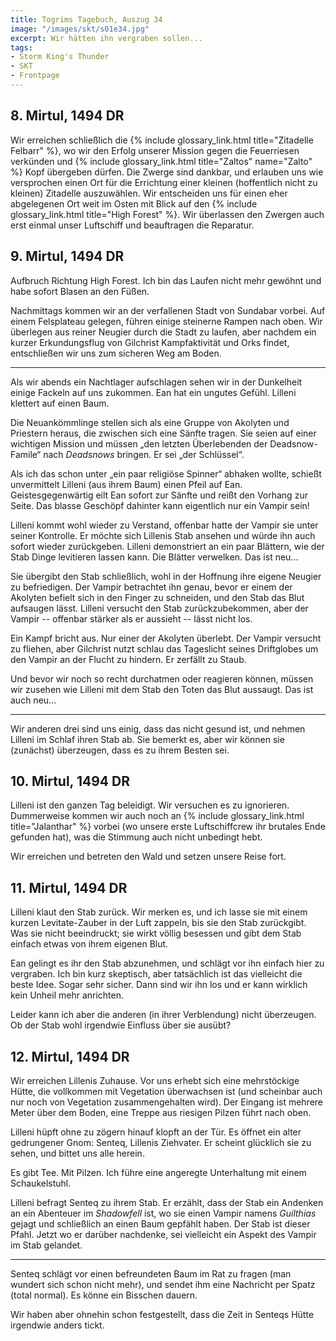 ```yaml
---
title: Togrims Tagebuch, Auszug 34
image: "/images/skt/s01e34.jpg"
excerpt: Wir hätten ihn vergraben sollen...
tags:
- Storm King's Thunder
- SKT
- Frontpage
---
```


## 8. Mirtul, 1494 DR

Wir erreichen schließlich die {% include glossary_link.html title="Zitadelle Felbarr" %}, wo wir den
Erfolg unserer Mission gegen die Feuerriesen verkünden und {% include glossary_link.html
title="Zaltos" name="Zalto" %} Kopf übergeben dürfen. Die Zwerge sind dankbar, und erlauben uns wie
versprochen einen Ort für die Errichtung einer kleinen (hoffentlich nicht zu kleinen) Zitadelle
auszuwählen. Wir entscheiden uns für einen eher abgelegenen Ort weit im Osten mit Blick auf den {%
include glossary_link.html title="High Forest" %}. Wir überlassen den Zwergen auch erst einmal
unser Luftschiff und beauftragen die Reparatur.


## 9. Mirtul, 1494 DR

Aufbruch Richtung High Forest. Ich bin das Laufen nicht mehr gewöhnt und habe sofort Blasen an den
Füßen.

Nachmittags kommen wir an der verfallenen Stadt von Sundabar vorbei. Auf einem Felsplateau gelegen,
führen einige steinerne Rampen nach oben. Wir überlegen aus reiner Neugier durch die Stadt zu
laufen, aber nachdem ein kurzer Erkundungsflug von Gilchrist Kampfaktivität und Orks findet,
entschließen wir uns zum sicheren Weg am Boden.

---

Als wir abends ein Nachtlager aufschlagen sehen wir in der Dunkelheit einige Fackeln auf uns
zukommen. Ean hat ein ungutes Gefühl. Lilleni klettert auf einen Baum.

Die Neuankömmlinge stellen sich als eine Gruppe von Akolyten und Priestern heraus, die zwischen
sich eine Sänfte tragen. Sie seien auf einer wichtigen Mission und müssen „den letzten Überlebenden
der Deadsnow-Famile“ nach *Deadsnows* bringen. Er sei „der Schlüssel“.

Als ich das schon unter „ein paar religiöse Spinner“ abhaken wollte, schießt unvermittelt Lilleni
(aus ihrem Baum) einen Pfeil auf Ean. Geistesgegenwärtig eilt Ean sofort zur Sänfte und reißt den
Vorhang zur Seite. Das blasse Geschöpf dahinter kann eigentlich nur ein Vampir sein!

Lilleni kommt wohl wieder zu Verstand, offenbar hatte der Vampir sie unter seiner Kontrolle. Er
möchte sich Lillenis Stab ansehen und würde ihn auch sofort wieder zurückgeben. Lilleni
demonstriert an ein paar Blättern, wie der Stab Dinge levitieren lassen kann. Die Blätter verwelken.
Das ist neu...

Sie übergibt den Stab schließlich, wohl in der Hoffnung ihre eigene Neugier zu befriedigen. Der
Vampir betrachtet ihn genau, bevor er einem der Akolyten befielt sich in den Finger zu schneiden,
und den Stab das Blut aufsaugen lässt. Lilleni versucht den Stab zurückzubekommen, aber der Vampir
-- offenbar stärker als er aussieht -- lässt nicht los.

Ein Kampf bricht aus. Nur einer der Akolyten überlebt. Der Vampir versucht zu fliehen, aber
Gilchrist nutzt schlau das Tageslicht seines Driftglobes um den Vampir an der Flucht zu hindern.
Er zerfällt zu Staub.

Und bevor wir noch so recht durchatmen oder reagieren können, müssen wir zusehen wie Lilleni mit dem
Stab den Toten das Blut aussaugt. Das ist auch neu...

---

Wir anderen drei sind uns einig, dass das nicht gesund ist, und nehmen Lilleni im Schlaf ihren Stab
ab. Sie bemerkt es, aber wir können sie (zunächst) überzeugen, dass es zu ihrem Besten sei.


## 10. Mirtul, 1494 DR

Lilleni ist den ganzen Tag beleidigt. Wir versuchen es zu ignorieren. Dummerweise kommen wir auch
noch an {% include glossary_link.html title="Jalanthar" %} vorbei (wo unsere erste Luftschiffcrew
ihr brutales Ende gefunden hat), was die Stimmung auch nicht unbedingt hebt.

Wir erreichen und betreten den Wald und setzen unsere Reise fort.


## 11. Mirtul, 1494 DR

Lilleni klaut den Stab zurück. Wir merken es, und ich lasse sie mit einem kurzen Levitate-Zauber
in der Luft zappeln, bis sie den Stab zurückgibt. Was sie nicht beeindruckt; sie wirkt völlig 
besessen und gibt dem Stab einfach etwas von ihrem eigenen Blut. 

Ean gelingt es ihr den Stab abzunehmen, und schlägt vor ihn einfach hier zu vergraben. Ich bin
kurz skeptisch, aber tatsächlich ist das vielleicht die beste Idee. Sogar sehr sicher. Dann
sind wir ihn los und er kann wirklich kein Unheil mehr anrichten.

Leider kann ich aber die anderen (in ihrer Verblendung) nicht überzeugen. Ob der Stab wohl
irgendwie Einfluss über sie ausübt?


## 12. Mirtul, 1494 DR

Wir erreichen Lillenis Zuhause. Vor uns erhebt sich eine mehrstöckige Hütte, die vollkommen mit
Vegetation überwachsen ist (und scheinbar auch nur noch von Vegetation zusammengehalten wird).
Der Eingang ist mehrere Meter über dem Boden, eine Treppe aus riesigen Pilzen führt nach oben.

Lilleni hüpft ohne zu zögern hinauf klopft an der Tür. Es öffnet ein alter gedrungener Gnom: Senteq,
Lillenis Ziehvater. Er scheint glücklich sie zu sehen, und bittet uns alle herein.

Es gibt Tee. Mit Pilzen. Ich führe eine angeregte Unterhaltung mit einem Schaukelstuhl.

Lilleni befragt Senteq zu ihrem Stab. Er erzählt, dass der Stab ein Andenken an ein Abenteuer im
*Shadowfell* ist, wo sie einen Vampir namens *Guilthias* gejagt und schließlich an einen Baum
gepfählt haben. Der Stab ist dieser Pfahl. Jetzt wo er darüber nachdenke, sei vielleicht ein
Aspekt des Vampir im Stab gelandet.

---

Senteq schlägt vor einen befreundeten Baum im Rat zu fragen (man wundert sich schon nicht mehr),
und sendet ihm eine Nachricht per Spatz (total normal). Es könne ein Bisschen dauern.

Wir haben aber ohnehin schon festgestellt, dass die Zeit in Senteqs Hütte irgendwie anders tickt.
